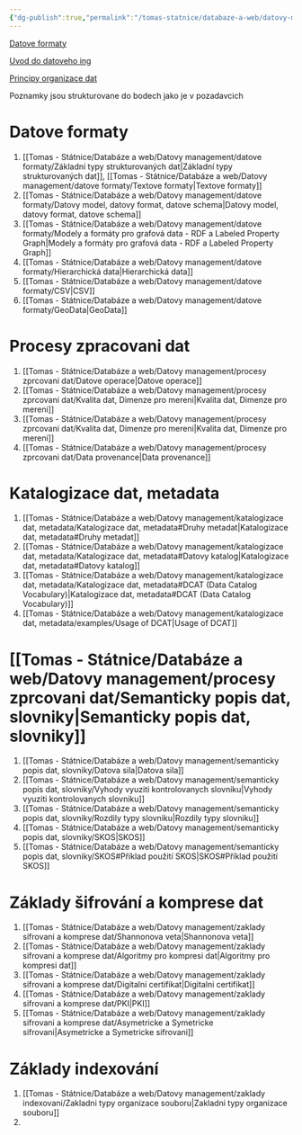 ```yaml
---
{"dg-publish":true,"permalink":"/tomas-statnice/databaze-a-web/datovy-management/datovy-management-poznamky-a-materialy/","tags":["tomas","databaze_a_web","datovy_management"],"noteIcon":""}
---
```



[Datove formaty](https://jakub.xn--klmek-0sa.com/nprg036)

[Uvod do datoveho ing](https://www.ksi.mff.cuni.cz/teaching/ndbi046-web/)

[Principy organizace dat](https://www.ksi.mff.cuni.cz/~holubova/NDBI007/)

Poznamky jsou strukturovane do bodech jako je v pozadavcich
# Datove formaty
1. [[Tomas - Státnice/Databáze a web/Datovy management/datove formaty/Základní typy strukturovaných dat\|Základní typy strukturovaných dat]], [[Tomas - Státnice/Databáze a web/Datovy management/datove formaty/Textove formaty\|Textove formaty]]
2. [[Tomas - Státnice/Databáze a web/Datovy management/datove formaty/Datovy model, datovy format, datove schema\|Datovy model, datovy format, datove schema]]
3. [[Tomas - Státnice/Databáze a web/Datovy management/datove formaty/Modely a formáty pro grafová data - RDF a Labeled Property Graph\|Modely a formáty pro grafová data - RDF a Labeled Property Graph]]
4. [[Tomas - Státnice/Databáze a web/Datovy management/datove formaty/Hierarchická data\|Hierarchická data]]
5. [[Tomas - Státnice/Databáze a web/Datovy management/datove formaty/CSV\|CSV]]
6. [[Tomas - Státnice/Databáze a web/Datovy management/datove formaty/GeoData\|GeoData]]
# Procesy zpracovani dat
1. [[Tomas - Státnice/Databáze a web/Datovy management/procesy zprcovani dat/Datove operace\|Datove operace]]
2. [[Tomas - Státnice/Databáze a web/Datovy management/procesy zprcovani dat/Kvalita dat, Dimenze pro mereni\|Kvalita dat, Dimenze pro mereni]]
3. [[Tomas - Státnice/Databáze a web/Datovy management/procesy zprcovani dat/Kvalita dat, Dimenze pro mereni\|Kvalita dat, Dimenze pro mereni]]
4. [[Tomas - Státnice/Databáze a web/Datovy management/procesy zprcovani dat/Data provenance\|Data provenance]]
# Katalogizace dat, metadata
1. [[Tomas - Státnice/Databáze a web/Datovy management/katalogizace dat, metadata/Katalogizace dat, metadata#Druhy metadat\|Katalogizace dat, metadata#Druhy metadat]]
2. [[Tomas - Státnice/Databáze a web/Datovy management/katalogizace dat, metadata/Katalogizace dat, metadata#Datovy katalog\|Katalogizace dat, metadata#Datovy katalog]]
3. [[Tomas - Státnice/Databáze a web/Datovy management/katalogizace dat, metadata/Katalogizace dat, metadata#DCAT (Data Catalog Vocabulary)\|Katalogizace dat, metadata#DCAT (Data Catalog Vocabulary)]]
4. [[Tomas - Státnice/Databáze a web/Datovy management/katalogizace dat, metadata/examples/Usage of DCAT\|Usage of DCAT]]
# [[Tomas - Státnice/Databáze a web/Datovy management/procesy zprcovani dat/Semanticky popis dat, slovniky\|Semanticky popis dat, slovniky]]
1. [[Tomas - Státnice/Databáze a web/Datovy management/semanticky popis dat, slovniky/Datova sila\|Datova sila]]
2. [[Tomas - Státnice/Databáze a web/Datovy management/semanticky popis dat, slovniky/Vyhody vyuziti kontrolovanych slovniku\|Vyhody vyuziti kontrolovanych slovniku]]
3. [[Tomas - Státnice/Databáze a web/Datovy management/semanticky popis dat, slovniky/Rozdily typy slovniku\|Rozdily typy slovniku]]
4. [[Tomas - Státnice/Databáze a web/Datovy management/semanticky popis dat, slovniky/SKOS\|SKOS]]
5. [[Tomas - Státnice/Databáze a web/Datovy management/semanticky popis dat, slovniky/SKOS#Příklad použití SKOS\|SKOS#Příklad použití SKOS]]
# Základy šifrování a komprese dat 
1. [[Tomas - Státnice/Databáze a web/Datovy management/zaklady sifrovani a komprese dat/Shannonova veta\|Shannonova veta]]
2. [[Tomas - Státnice/Databáze a web/Datovy management/zaklady sifrovani a komprese dat/Algoritmy pro kompresi dat\|Algoritmy pro kompresi dat]]
3. [[Tomas - Státnice/Databáze a web/Datovy management/zaklady sifrovani a komprese dat/Digitalni certifikat\|Digitalni certifikat]]
4. [[Tomas - Státnice/Databáze a web/Datovy management/zaklady sifrovani a komprese dat/PKI\|PKI]]
5. [[Tomas - Státnice/Databáze a web/Datovy management/zaklady sifrovani a komprese dat/Asymetricke a Symetricke sifrovani\|Asymetricke a Symetricke sifrovani]]
# Základy indexování
1. [[Tomas - Státnice/Databáze a web/Datovy management/zaklady indexovani/Zakladni typy organizace souboru\|Zakladni typy organizace souboru]]
2. 